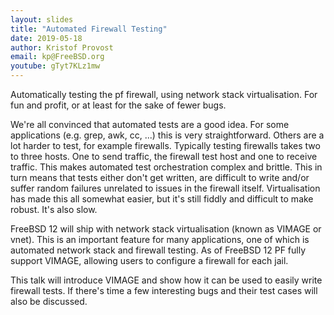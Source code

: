 ```yaml
---
layout: slides
title: "Automated Firewall Testing"
date: 2019-05-18
author: Kristof Provost
email: kp@FreeBSD.org
youtube: gTyt7KLz1mw
---
```

Automatically testing the pf firewall, using network stack virtualisation. For fun and profit, or at least for the sake of fewer bugs.

We're all convinced that automated tests are a good idea. For some applications (e.g. grep, awk, cc, ...) this is very straightforward. Others are a lot harder to test, for example firewalls. Typically testing firewalls takes two to three hosts. One to send traffic, the firewall test host and one to receive traffic. This makes automated test orchestration complex and brittle. This in turn means that tests either don't get written, are difficult to write and/or suffer random failures unrelated to issues in the firewall itself. Virtualisation has made this all somewhat easier, but it's still fiddly and difficult to make robust. It's also slow.

FreeBSD 12 will ship with network stack virtualisation (known as VIMAGE or vnet). This is an important feature for many applications, one of which is automated network stack and firewall testing. As of FreeBSD 12 PF fully support VIMAGE, allowing users to configure a firewall for each jail.

This talk will introduce VIMAGE and show how it can be used to easily write firewall tests. If there's time a few interesting bugs and their test cases will also be discussed.